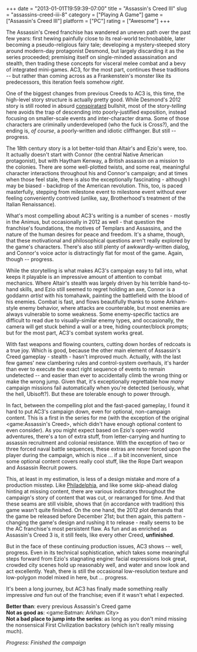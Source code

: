 +++
date = "2013-01-01T19:59:39-07:00"
title = "Assassin's Creed III"
slug = "assassins-creed-iii-8"
category = ["Playing A Game"]
game = ["Assassin's Creed III"]
platform = ["PC"]
rating = ["Awesome"]
+++

The Assassin's Creed franchise has wandered an uneven path over the past few years: first hewing painfully close to its real-world technobabble, later becoming a pseudo-religious fairy tale; developing a mystery-steeped story around modern-day protagonist Desmond, but largely discarding it as the series proceeded; premising itself on single-minded assassination and stealth, then trading these concepts for visceral melee combat and a bevy of integrated mini-games.  AC3, for the most part, continues these traditions -- but rather than coming across as a Frankenstein's monster like its predecessors, this iteration feels somehow <i>right</i>.

One of the biggest changes from previous Creeds to AC3 is, this time, the high-level story structure is actually pretty good.  While Desmond's 2012 story is still rooted in absurd <a href="http://www.urbandictionary.com/define.php?term=conspiratard">conspiratard</a> bullshit, most of the story-<i>telling</i> here avoids the trap of descending into poorly-justified exposition, instead focusing on smaller-scale events and inter-character drama.  Some of those characters are criminally underdeveloped (who the fuck is Cross?), and the ending is, <i>of course</i>, a poorly-written and idiotic cliffhanger.  But still -- progress.

The 18th century story is a lot better-told than Altair's and Ezio's were, too.  It actually doesn't start with Connor (the central Native American protagonist), but with Haytham Kenway, a British assassin on a mission to the colonies.  There are some well-plotted twists, and some real, meaningful character interactions throughout his and Connor's campaign; and at times when those feel stale, there is also the exceptionally fascinating - although I may be biased - backdrop of the American revolution.  This, too, is paced masterfully, stepping from milestone event to milestone event without ever feeling conveniently contrived (unlike, say, Brotherhood's treatment of the Italian Renaissance).

What's most compelling about AC3's writing is a number of scenes - mostly in the Animus, but occasionally in 2012 as well - that question the franchise's foundations, the motives of Templars and Assassins, and the nature of the human desires for peace and freedom.  It's a shame, though, that these motivational and philosophical questions aren't really explored by the game's characters.  There's also still plenty of awkwardly-written dialog, and Connor's voice actor is distractingly flat for most of the game.  Again, though -- progress.

While the storytelling is what makes AC3's campaign easy to fall into, what keeps it playable is an impressive amount of attention to combat mechanics.  Where Altair's stealth was largely driven by his terrible hand-to-hand skills, and Ezio still seemed to regret holding an axe, Connor is a goddamn <i>artist</i> with his tomahawk, painting the battlefield with the blood of his enemies.  Combat is fast, and flows beautifully thanks to some Arkham-style enemy behavior, where attacks are counterable, but most enemies are always vulnerable to some weakness.  Some enemy-specific tactics are difficult to read due to visually-similar enemy types, and occasionally, the camera will get stuck behind a wall or a tree, hiding counter/block prompts; but for the most part, AC3's combat system works great.

With fast weapons and flowing counters, cutting down hordes of redcoats is a true joy.  Which is good, because the other main element of Assassin's Creed gameplay - stealth - hasn't improved much.  Actually, with the last few games' new clambering rules and control-system overhauls, it's harder than ever to execute the exact right sequence of events to remain undetected -- and easier than ever to accidentally climb the wrong thing or make the wrong jump.  Given that, it's exceptionally regrettable how <i>many</i> campaign missions fail automatically when you're detected (seriously, what the hell, Ubisoft?).  But these are tolerable enough to power through.

In fact, between the compelling plot and the fast-paced gameplay, I found it hard to put AC3's campaign down, even for optional, non-campaign content.  This is a first in the series for me (with the exception of the original <game:Assassin's Creed>, which didn't have enough optional content to even consider).  As you might expect based on Ezio's open-world adventures, there's a ton of extra stuff, from letter-carrying and hunting to assassin recruitment and colonial resistance.  With the exception of two or three forced naval battle sequences, these extras are never forced upon the player during the campaign, which is nice ... if a bit inconvenient, since some optional content covers really cool stuff, like the Rope Dart weapon and Assassin Recruit powers.

This, at least in my estimation, is less of a design mistake and more of a production misstep.  Like <a href="http://www.joystiq.com/2012/03/26/assassins-creed-3s-displaced-main-city-philadelphia/">Philadelphia</a>, and like some skip-ahead dialog hinting at missing content, there are various indicators throughout the campaign's story of content that was cut, or rearranged for time.  And that these seams are still visible, shows that (in accordance with tradition) this game wasn't quite finished.  On the one hand, the 2012 plot demands that the game be released before December 21st; but then again, this pattern - changing the game's design and rushing it to release - really seems to be the AC franchise's most persistent flaw.  As fun and as enriched as Assassin's Creed 3 is, it still feels, like every other Creed, <b>unfinished</b>.

But in the face of these continuing production issues, AC3 shows -- well, progress.  Even in its technical sophistication, which takes some meaningful steps forward from Ezio's stagnating engine: facial expressions look great, crowded city scenes hold up reasonably well, and water and snow look and act excellently.  Yeah, there is still the occasional low-resolution texture and low-polygon model mixed in here, but ... progress.

It's been a long journey, but AC3 has finally made something really impressive <i>and</i> fun out of the franchise; even if it wasn't what I expected.

<b>Better than</b>: every previous Assassin's Creed game  
<b>Not as good as</b>: <game:Batman: Arkham City>  
<b>Not a bad place to jump into the series</b>: as long as you don't mind missing the nonsensical First Civilization backstory (which isn't really missing much).

<i>Progress: Finished the campaign</i>